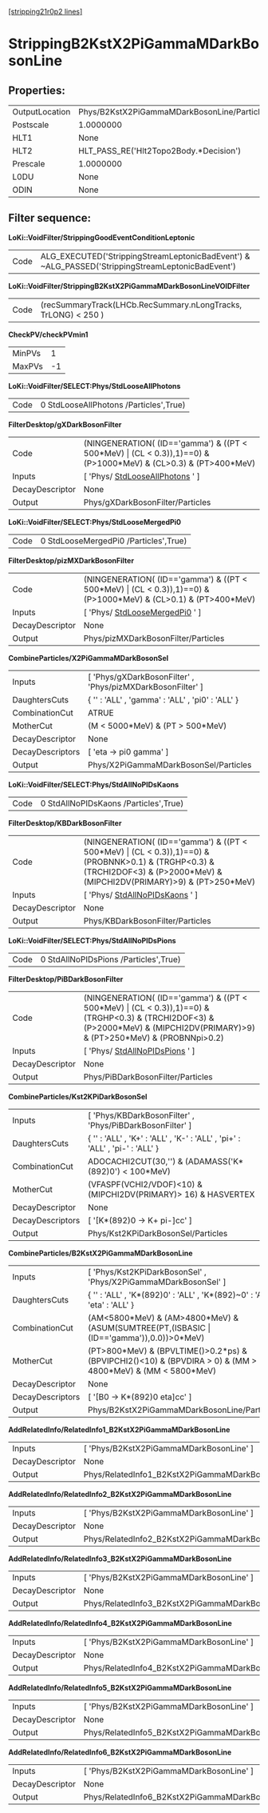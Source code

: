 [[stripping21r0p2 lines]](./stripping21r0p2-leptonic)

# StrippingB2KstX2PiGammaMDarkBosonLine

## Properties:

|                |                                             |
|----------------|---------------------------------------------|
| OutputLocation | Phys/B2KstX2PiGammaMDarkBosonLine/Particles |
| Postscale      | 1.0000000                                   |
| HLT1           | None                                        |
| HLT2           | HLT_PASS_RE('Hlt2Topo2Body.\*Decision')     |
| Prescale       | 1.0000000                                   |
| L0DU           | None                                        |
| ODIN           | None                                        |

## Filter sequence:

**LoKi::VoidFilter/StrippingGoodEventConditionLeptonic**

|      |                                                                                                   |
|------|---------------------------------------------------------------------------------------------------|
| Code | ALG_EXECUTED('StrippingStreamLeptonicBadEvent') & \~ALG_PASSED('StrippingStreamLeptonicBadEvent') |

**LoKi::VoidFilter/StrippingB2KstX2PiGammaMDarkBosonLineVOIDFilter**

|      |                                                                |
|------|----------------------------------------------------------------|
| Code | (recSummaryTrack(LHCb.RecSummary.nLongTracks, TrLONG) \< 250 ) |

**CheckPV/checkPVmin1**

|        |     |
|--------|-----|
| MinPVs | 1   |
| MaxPVs | -1  |

**LoKi::VoidFilter/SELECT:Phys/StdLooseAllPhotons**

|      |                                        |
|------|----------------------------------------|
| Code | 0 StdLooseAllPhotons /Particles',True) |

**FilterDesktop/gXDarkBosonFilter**

|                 |                                                                                                                        |
|-----------------|------------------------------------------------------------------------------------------------------------------------|
| Code            | (NINGENERATION( (ID=='gamma') & ((PT \< 500\*MeV) \| (CL \< 0.3)),1)==0) & (P\>1000\*MeV) & (CL\>0.3) & (PT\>400\*MeV) |
| Inputs          | [ 'Phys/ [StdLooseAllPhotons](./stripping21r0p2-stdlooseallphotons) ' ]                                              |
| DecayDescriptor | None                                                                                                                   |
| Output          | Phys/gXDarkBosonFilter/Particles                                                                                       |

**LoKi::VoidFilter/SELECT:Phys/StdLooseMergedPi0**

|      |                                       |
|------|---------------------------------------|
| Code | 0 StdLooseMergedPi0 /Particles',True) |

**FilterDesktop/pizMXDarkBosonFilter**

|                 |                                                                                                                        |
|-----------------|------------------------------------------------------------------------------------------------------------------------|
| Code            | (NINGENERATION( (ID=='gamma') & ((PT \< 500\*MeV) \| (CL \< 0.3)),1)==0) & (P\>1000\*MeV) & (CL\>0.1) & (PT\>400\*MeV) |
| Inputs          | [ 'Phys/ [StdLooseMergedPi0](./stripping21r0p2-stdloosemergedpi0) ' ]                                                |
| DecayDescriptor | None                                                                                                                   |
| Output          | Phys/pizMXDarkBosonFilter/Particles                                                                                    |

**CombineParticles/X2PiGammaMDarkBosonSel**

|                  |                                                              |
|------------------|--------------------------------------------------------------|
| Inputs           | [ 'Phys/gXDarkBosonFilter' , 'Phys/pizMXDarkBosonFilter' ] |
| DaughtersCuts    | { '' : 'ALL' , 'gamma' : 'ALL' , 'pi0' : 'ALL' }             |
| CombinationCut   | ATRUE                                                        |
| MotherCut        | (M \< 5000\*MeV) & (PT \> 500\*MeV)                          |
| DecayDescriptor  | None                                                         |
| DecayDescriptors | [ 'eta -\> pi0 gamma' ]                                    |
| Output           | Phys/X2PiGammaMDarkBosonSel/Particles                        |

**LoKi::VoidFilter/SELECT:Phys/StdAllNoPIDsKaons**

|      |                                       |
|------|---------------------------------------|
| Code | 0 StdAllNoPIDsKaons /Particles',True) |

**FilterDesktop/KBDarkBosonFilter**

|                 |                                                                                                                                                                                       |
|-----------------|---------------------------------------------------------------------------------------------------------------------------------------------------------------------------------------|
| Code            | (NINGENERATION( (ID=='gamma') & ((PT \< 500\*MeV) \| (CL \< 0.3)),1)==0) & (PROBNNK\>0.1) & (TRGHP\<0.3) & (TRCHI2DOF\<3) & (P\>2000\*MeV) & (MIPCHI2DV(PRIMARY)\>9) & (PT\>250\*MeV) |
| Inputs          | [ 'Phys/ [StdAllNoPIDsKaons](./stripping21r0p2-stdallnopidskaons) ' ]                                                                                                               |
| DecayDescriptor | None                                                                                                                                                                                  |
| Output          | Phys/KBDarkBosonFilter/Particles                                                                                                                                                      |

**LoKi::VoidFilter/SELECT:Phys/StdAllNoPIDsPions**

|      |                                       |
|------|---------------------------------------|
| Code | 0 StdAllNoPIDsPions /Particles',True) |

**FilterDesktop/PiBDarkBosonFilter**

|                 |                                                                                                                                                                                        |
|-----------------|----------------------------------------------------------------------------------------------------------------------------------------------------------------------------------------|
| Code            | (NINGENERATION( (ID=='gamma') & ((PT \< 500\*MeV) \| (CL \< 0.3)),1)==0) & (TRGHP\<0.3) & (TRCHI2DOF\<3) & (P\>2000\*MeV) & (MIPCHI2DV(PRIMARY)\>9) & (PT\>250\*MeV) & (PROBNNpi\>0.2) |
| Inputs          | [ 'Phys/ [StdAllNoPIDsPions](./stripping21r0p2-stdallnopidspions) ' ]                                                                                                                |
| DecayDescriptor | None                                                                                                                                                                                   |
| Output          | Phys/PiBDarkBosonFilter/Particles                                                                                                                                                      |

**CombineParticles/Kst2KPiDarkBosonSel**

|                  |                                                                              |
|------------------|------------------------------------------------------------------------------|
| Inputs           | [ 'Phys/KBDarkBosonFilter' , 'Phys/PiBDarkBosonFilter' ]                   |
| DaughtersCuts    | { '' : 'ALL' , 'K+' : 'ALL' , 'K-' : 'ALL' , 'pi+' : 'ALL' , 'pi-' : 'ALL' } |
| CombinationCut   | ADOCACHI2CUT(30,'') & (ADAMASS('K\*(892)0') \< 100\*MeV)                     |
| MotherCut        | (VFASPF(VCHI2/VDOF)\<10) & (MIPCHI2DV(PRIMARY)\> 16) & HASVERTEX             |
| DecayDescriptor  | None                                                                         |
| DecayDescriptors | [ '[K\*(892)0 -\> K+ pi-]cc' ]                                           |
| Output           | Phys/Kst2KPiDarkBosonSel/Particles                                           |

**CombineParticles/B2KstX2PiGammaMDarkBosonLine**

|                  |                                                                                                                     |
|------------------|---------------------------------------------------------------------------------------------------------------------|
| Inputs           | [ 'Phys/Kst2KPiDarkBosonSel' , 'Phys/X2PiGammaMDarkBosonSel' ]                                                    |
| DaughtersCuts    | { '' : 'ALL' , 'K\*(892)0' : 'ALL' , 'K\*(892)\~0' : 'ALL' , 'eta' : 'ALL' }                                        |
| CombinationCut   | (AM\<5800\*MeV) & (AM\>4800\*MeV) & (ASUM(SUMTREE(PT,(ISBASIC \| (ID=='gamma')),0.0))\>0\*MeV)                      |
| MotherCut        | (PT\>800\*MeV) & (BPVLTIME()\>0.2\*ps) & (BPVIPCHI2()\<10) & (BPVDIRA \> 0) & (MM \> 4800\*MeV) & (MM \< 5800\*MeV) |
| DecayDescriptor  | None                                                                                                                |
| DecayDescriptors | [ '[B0 -\> K\*(892)0 eta]cc' ]                                                                                  |
| Output           | Phys/B2KstX2PiGammaMDarkBosonLine/Particles                                                                         |

**AddRelatedInfo/RelatedInfo1_B2KstX2PiGammaMDarkBosonLine**

|                 |                                                          |
|-----------------|----------------------------------------------------------|
| Inputs          | [ 'Phys/B2KstX2PiGammaMDarkBosonLine' ]                |
| DecayDescriptor | None                                                     |
| Output          | Phys/RelatedInfo1_B2KstX2PiGammaMDarkBosonLine/Particles |

**AddRelatedInfo/RelatedInfo2_B2KstX2PiGammaMDarkBosonLine**

|                 |                                                          |
|-----------------|----------------------------------------------------------|
| Inputs          | [ 'Phys/B2KstX2PiGammaMDarkBosonLine' ]                |
| DecayDescriptor | None                                                     |
| Output          | Phys/RelatedInfo2_B2KstX2PiGammaMDarkBosonLine/Particles |

**AddRelatedInfo/RelatedInfo3_B2KstX2PiGammaMDarkBosonLine**

|                 |                                                          |
|-----------------|----------------------------------------------------------|
| Inputs          | [ 'Phys/B2KstX2PiGammaMDarkBosonLine' ]                |
| DecayDescriptor | None                                                     |
| Output          | Phys/RelatedInfo3_B2KstX2PiGammaMDarkBosonLine/Particles |

**AddRelatedInfo/RelatedInfo4_B2KstX2PiGammaMDarkBosonLine**

|                 |                                                          |
|-----------------|----------------------------------------------------------|
| Inputs          | [ 'Phys/B2KstX2PiGammaMDarkBosonLine' ]                |
| DecayDescriptor | None                                                     |
| Output          | Phys/RelatedInfo4_B2KstX2PiGammaMDarkBosonLine/Particles |

**AddRelatedInfo/RelatedInfo5_B2KstX2PiGammaMDarkBosonLine**

|                 |                                                          |
|-----------------|----------------------------------------------------------|
| Inputs          | [ 'Phys/B2KstX2PiGammaMDarkBosonLine' ]                |
| DecayDescriptor | None                                                     |
| Output          | Phys/RelatedInfo5_B2KstX2PiGammaMDarkBosonLine/Particles |

**AddRelatedInfo/RelatedInfo6_B2KstX2PiGammaMDarkBosonLine**

|                 |                                                          |
|-----------------|----------------------------------------------------------|
| Inputs          | [ 'Phys/B2KstX2PiGammaMDarkBosonLine' ]                |
| DecayDescriptor | None                                                     |
| Output          | Phys/RelatedInfo6_B2KstX2PiGammaMDarkBosonLine/Particles |
